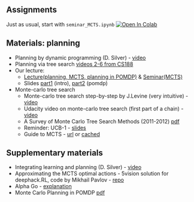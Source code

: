 ## Assignments

Just as usual, start with  `seminar_MCTS.ipynb`
[![Open In Colab](https://colab.research.google.com/assets/colab-badge.svg)](https://colab.research.google.com/github/yandexdataschool/Practical_RL/blob/master/week10_planning/seminar_MCTS.ipynb)

## Materials: planning

* Planning by dynamic programming (D. Silver) - [video](https://www.youtube.com/watch?v=Nd1-UUMVfz4)
* Planning via tree search [videos 2-6 from CS188](https://www.youtube.com/channel/UCHBzJsIcRIVuzzHVYabikTQ)
* Our lecture:
  * [Lecture(planning, MCTS, planning in POMDP)](https://yadi.sk/i/lOAUu7o13JBHFz) & [Seminar(MCTS)](https://yadi.sk/i/bkmjEZrk3JBHGF)
  * Slides [part1](https://yadi.sk/i/3PM9zCP33J3ub3) (intro), [part2](https://yadi.sk/i/M03xvZ2y3JMQre) (pomdp)
* Monte-carlo tree search
  * Monte-carlo tree search step-by-step by J.Levine (very intuitive) - [video](https://www.youtube.com/watch?v=UXW2yZndl7U)
  * Udacity video on monte-carlo tree search (first part of a chain) - [video](https://www.youtube.com/watch?v=onBYsen2_eA)
  * A Survey of Monte Carlo Tree Search Methods (2011-2012) [pdf](http://mcts.ai/pubs/mcts-survey-master.pdf)
  * Reminder: UCB-1 - [slides](https://www.cs.bham.ac.uk/internal/courses/robotics/lectures/ucb1.pdf)
  * Guide to MCTS - [url](https://jeffbradberry.com/posts/2015/09/intro-to-monte-carlo-tree-search/)
  or [cached](https://webcache.googleusercontent.com/search?q=cache:jeffbradberry.com/posts/2015/09/intro-to-monte-carlo-tree-search/)

## Supplementary materials

* Integrating learning and planning (D. Silver) - [video](https://www.youtube.com/watch?v=ItMutbeOHtc)
* Approximating the MCTS optimal actions - 5vision solution for deephack.RL, code by Mikhail Pavlov - [repo](https://github.com/5vision/uct_atari)
* Alpha Go - [explanation](https://medium.com/@jonathan_hui/alphago-how-it-works-technically-26ddcc085319)
* Monte Carlo Planning in POMDP [pdf](https://papers.nips.cc/paper/4031-monte-carlo-planning-in-large-pomdps.pdf)
